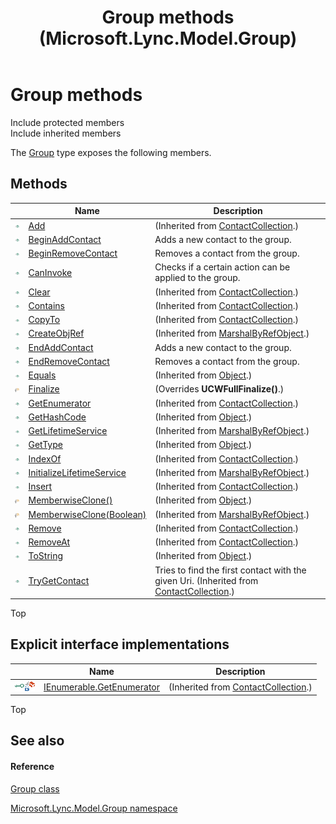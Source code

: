 ﻿---
title: Group methods (Microsoft.Lync.Model.Group)
TOCTitle: Group methods
ms:assetid: Methods.T:Microsoft.Lync.Model.Group.Group_DI_3_UC_OCS14MrefLyncWPF
ms:mtpsurl: https://msdn.microsoft.com/en-us/library/microsoft.lync.model.group.group_di_3_uc_ocs14mreflyncwpf_methods(v=office.15)
ms:contentKeyID: 48597774
ms.date: 07/28/2014
mtps_version: v=office.15
---

# Group methods

Include protected members  
Include inherited members  

The [Group](group-class-microsoft-lync-model-group_2.md) type exposes the following members.

## Methods

<table>
<thead>
<tr class="header">
<th> </th>
<th>Name</th>
<th>Description</th>
</tr>
</thead>
<tbody>
<tr class="odd">
<td><img src="images/Hh347903.pubmethod(Office.15).gif" title="Public method" alt="Public method" /></td>
<td><a href="contactcollection-add-method-microsoft-lync-model-group_2.md">Add</a></td>
<td>(Inherited from <a href="contactcollection-class-microsoft-lync-model-group_2.md">ContactCollection</a>.)</td>
</tr>
<tr class="even">
<td><img src="images/Hh347903.pubmethod(Office.15).gif" title="Public method" alt="Public method" /></td>
<td><a href="group-beginaddcontact-method-microsoft-lync-model-group_2.md">BeginAddContact</a></td>
<td>Adds a new contact to the group.</td>
</tr>
<tr class="odd">
<td><img src="images/Hh347903.pubmethod(Office.15).gif" title="Public method" alt="Public method" /></td>
<td><a href="group-beginremovecontact-method-microsoft-lync-model-group_2.md">BeginRemoveContact</a></td>
<td>Removes a contact from the group.</td>
</tr>
<tr class="even">
<td><img src="images/Hh347903.pubmethod(Office.15).gif" title="Public method" alt="Public method" /></td>
<td><a href="group-caninvoke-method-microsoft-lync-model-group_2.md">CanInvoke</a></td>
<td>Checks if a certain action can be applied to the group.</td>
</tr>
<tr class="odd">
<td><img src="images/Hh347903.pubmethod(Office.15).gif" title="Public method" alt="Public method" /></td>
<td><a href="contactcollection-clear-method-microsoft-lync-model-group_2.md">Clear</a></td>
<td>(Inherited from <a href="contactcollection-class-microsoft-lync-model-group_2.md">ContactCollection</a>.)</td>
</tr>
<tr class="even">
<td><img src="images/Hh347903.pubmethod(Office.15).gif" title="Public method" alt="Public method" /></td>
<td><a href="contactcollection-contains-method-microsoft-lync-model-group_2.md">Contains</a></td>
<td>(Inherited from <a href="contactcollection-class-microsoft-lync-model-group_2.md">ContactCollection</a>.)</td>
</tr>
<tr class="odd">
<td><img src="images/Hh347903.pubmethod(Office.15).gif" title="Public method" alt="Public method" /></td>
<td><a href="contactcollection-copyto-method-microsoft-lync-model-group_2.md">CopyTo</a></td>
<td>(Inherited from <a href="contactcollection-class-microsoft-lync-model-group_2.md">ContactCollection</a>.)</td>
</tr>
<tr class="even">
<td><img src="images/Hh347903.pubmethod(Office.15).gif" title="Public method" alt="Public method" /></td>
<td><a href="http://msdn2.microsoft.com/en-us/library/2ch65xad">CreateObjRef</a></td>
<td>(Inherited from <a href="http://msdn2.microsoft.com/en-us/library/w4302s1f">MarshalByRefObject</a>.)</td>
</tr>
<tr class="odd">
<td><img src="images/Hh347903.pubmethod(Office.15).gif" title="Public method" alt="Public method" /></td>
<td><a href="group-endaddcontact-method-microsoft-lync-model-group_2.md">EndAddContact</a></td>
<td>Adds a new contact to the group.</td>
</tr>
<tr class="even">
<td><img src="images/Hh347903.pubmethod(Office.15).gif" title="Public method" alt="Public method" /></td>
<td><a href="group-endremovecontact-method-microsoft-lync-model-group_2.md">EndRemoveContact</a></td>
<td>Removes a contact from the group.</td>
</tr>
<tr class="odd">
<td><img src="images/Hh347903.pubmethod(Office.15).gif" title="Public method" alt="Public method" /></td>
<td><a href="http://msdn2.microsoft.com/en-us/library/bsc2ak47">Equals</a></td>
<td>(Inherited from <a href="http://msdn2.microsoft.com/en-us/library/e5kfa45b">Object</a>.)</td>
</tr>
<tr class="even">
<td><img src="images/Hh347903.protmethod(Office.15).gif" title="Protected method" alt="Protected method" /></td>
<td><a href="group-finalize-method-microsoft-lync-model-group_1.md">Finalize</a></td>
<td>(Overrides <strong>UCWFullFinalize()</strong>.)</td>
</tr>
<tr class="odd">
<td><img src="images/Hh347903.pubmethod(Office.15).gif" title="Public method" alt="Public method" /></td>
<td><a href="contactcollection-getenumerator-method-microsoft-lync-model-group_3.md">GetEnumerator</a></td>
<td>(Inherited from <a href="contactcollection-class-microsoft-lync-model-group_2.md">ContactCollection</a>.)</td>
</tr>
<tr class="even">
<td><img src="images/Hh347903.pubmethod(Office.15).gif" title="Public method" alt="Public method" /></td>
<td><a href="http://msdn2.microsoft.com/en-us/library/zdee4b3y">GetHashCode</a></td>
<td>(Inherited from <a href="http://msdn2.microsoft.com/en-us/library/e5kfa45b">Object</a>.)</td>
</tr>
<tr class="odd">
<td><img src="images/Hh347903.pubmethod(Office.15).gif" title="Public method" alt="Public method" /></td>
<td><a href="http://msdn2.microsoft.com/en-us/library/c6y7316f">GetLifetimeService</a></td>
<td>(Inherited from <a href="http://msdn2.microsoft.com/en-us/library/w4302s1f">MarshalByRefObject</a>.)</td>
</tr>
<tr class="even">
<td><img src="images/Hh347903.pubmethod(Office.15).gif" title="Public method" alt="Public method" /></td>
<td><a href="http://msdn2.microsoft.com/en-us/library/dfwy45w9">GetType</a></td>
<td>(Inherited from <a href="http://msdn2.microsoft.com/en-us/library/e5kfa45b">Object</a>.)</td>
</tr>
<tr class="odd">
<td><img src="images/Hh347903.pubmethod(Office.15).gif" title="Public method" alt="Public method" /></td>
<td><a href="contactcollection-indexof-method-microsoft-lync-model-group_2.md">IndexOf</a></td>
<td>(Inherited from <a href="contactcollection-class-microsoft-lync-model-group_2.md">ContactCollection</a>.)</td>
</tr>
<tr class="even">
<td><img src="images/Hh347903.pubmethod(Office.15).gif" title="Public method" alt="Public method" /></td>
<td><a href="http://msdn2.microsoft.com/en-us/library/zwt5tzck">InitializeLifetimeService</a></td>
<td>(Inherited from <a href="http://msdn2.microsoft.com/en-us/library/w4302s1f">MarshalByRefObject</a>.)</td>
</tr>
<tr class="odd">
<td><img src="images/Hh347903.pubmethod(Office.15).gif" title="Public method" alt="Public method" /></td>
<td><a href="contactcollection-insert-method-microsoft-lync-model-group_2.md">Insert</a></td>
<td>(Inherited from <a href="contactcollection-class-microsoft-lync-model-group_2.md">ContactCollection</a>.)</td>
</tr>
<tr class="even">
<td><img src="images/Hh347903.protmethod(Office.15).gif" title="Protected method" alt="Protected method" /></td>
<td><a href="http://msdn2.microsoft.com/en-us/library/57ctke0a">MemberwiseClone()</a></td>
<td>(Inherited from <a href="http://msdn2.microsoft.com/en-us/library/e5kfa45b">Object</a>.)</td>
</tr>
<tr class="odd">
<td><img src="images/Hh347903.protmethod(Office.15).gif" title="Protected method" alt="Protected method" /></td>
<td><a href="http://msdn2.microsoft.com/en-us/library/ms131262">MemberwiseClone(Boolean)</a></td>
<td>(Inherited from <a href="http://msdn2.microsoft.com/en-us/library/w4302s1f">MarshalByRefObject</a>.)</td>
</tr>
<tr class="even">
<td><img src="images/Hh347903.pubmethod(Office.15).gif" title="Public method" alt="Public method" /></td>
<td><a href="contactcollection-remove-method-microsoft-lync-model-group_2.md">Remove</a></td>
<td>(Inherited from <a href="contactcollection-class-microsoft-lync-model-group_2.md">ContactCollection</a>.)</td>
</tr>
<tr class="odd">
<td><img src="images/Hh347903.pubmethod(Office.15).gif" title="Public method" alt="Public method" /></td>
<td><a href="contactcollection-removeat-method-microsoft-lync-model-group_2.md">RemoveAt</a></td>
<td>(Inherited from <a href="contactcollection-class-microsoft-lync-model-group_2.md">ContactCollection</a>.)</td>
</tr>
<tr class="even">
<td><img src="images/Hh347903.pubmethod(Office.15).gif" title="Public method" alt="Public method" /></td>
<td><a href="http://msdn2.microsoft.com/en-us/library/7bxwbwt2">ToString</a></td>
<td>(Inherited from <a href="http://msdn2.microsoft.com/en-us/library/e5kfa45b">Object</a>.)</td>
</tr>
<tr class="odd">
<td><img src="images/Hh347903.pubmethod(Office.15).gif" title="Public method" alt="Public method" /></td>
<td><a href="contactcollection-trygetcontact-method-microsoft-lync-model-group_2.md">TryGetContact</a></td>
<td>Tries to find the first contact with the given Uri. (Inherited from <a href="contactcollection-class-microsoft-lync-model-group_2.md">ContactCollection</a>.)</td>
</tr>
</tbody>
</table>


Top

## Explicit interface implementations

<table>
<thead>
<tr class="header">
<th> </th>
<th>Name</th>
<th>Description</th>
</tr>
</thead>
<tbody>
<tr class="odd">
<td><img src="images/Hh380353.pubinterface(Office.15).gif" title="Explicit interface implemetation" alt="Explicit interface implemetation" /><img src="images/Hh380353.privmethod(Office.15).gif" title="Private method" alt="Private method" /></td>
<td><a href="contactcollection-ienumerable-getenumerator-method-microsoft-lync-model-group_2.md">IEnumerable.GetEnumerator</a></td>
<td>(Inherited from <a href="contactcollection-class-microsoft-lync-model-group_2.md">ContactCollection</a>.)</td>
</tr>
</tbody>
</table>


Top

## See also

#### Reference

[Group class](group-class-microsoft-lync-model-group_2.md)

[Microsoft.Lync.Model.Group namespace](microsoft-lync-model-group-namespace_2.md)

